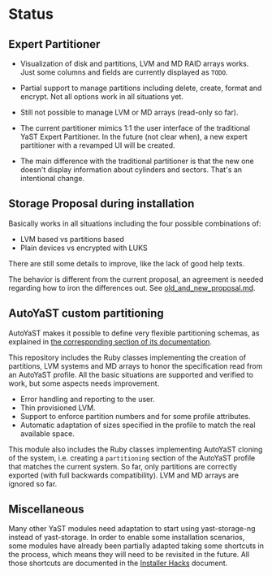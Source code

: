 Status
======


Expert Partitioner
------------------

* Visualization of disk and partitions, LVM and MD RAID arrays works. Just
  some columns and fields are currently displayed as `TODO`.

* Partial support to manage partitions including delete, create, format and
  encrypt. Not all options work in all situations yet.

* Still not possible to manage LVM or MD arrays (read-only so far).

* The current partitioner mimics 1:1 the user interface of the traditional YaST
  Expert Partitioner. In the future (not clear when), a new expert partitioner
  with a revamped UI will be created.

* The main difference with the traditional partitioner is that the new one
  doesn't display information about cylinders and sectors. That's an intentional
  change.


Storage Proposal during installation
------------------------------------

Basically works in all situations including the four possible combinations of:

* LVM based vs partitions based
* Plain devices vs encrypted with LUKS

There are still some details to improve, like the lack of good help texts.

The behavior is different from the current proposal, an agreement is needed
regarding how to iron the differences out. See
[old_and_new_proposal.md](old_and_new_proposal.md).


AutoYaST custom partitioning
----------------------------

AutoYaST makes it possible to define very flexible partitioning schemas, as
explained in [the corresponding section of its
documentation](https://www.suse.com/documentation/sles-12/singlehtml/book_autoyast/book_autoyast.html#CreateProfile.Partitioning).

This repository includes the Ruby classes implementing the creation of partitions,
LVM systems and MD arrays to honor the specification read from an AutoYaST
profile. All the basic situations are supported and verified to work, but some
aspects needs improvement.

* Error handling and reporting to the user.
* Thin provisioned LVM.
* Support to enforce partition numbers and for some profile attributes.
* Automatic adaptation of sizes specified in the profile to match the real
  available space.

This module also includes the Ruby classes implementing AutoYaST cloning of the
system, i.e. creating a `partitioning` section of the AutoYaST profile that
matches the current system. So far, only partitions are correctly exported
(with full backwards compatibility). LVM and MD arrays are ignored so far.

Miscellaneous
-------------

Many other YaST modules need adaptation to start using yast-storage-ng instead
of yast-storage. In order to enable some installation scenarios, some modules
have already been partially adapted taking some shortcuts in the process, which
means they will need to be revisited in the future. All those shortcuts are
documented in the [Installer Hacks](doc/installer-hacks.md) document.
